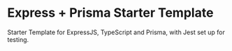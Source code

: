 # Express + Prisma Starter Template
Starter Template for ExpressJS, TypeScript and Prisma, with Jest set up for testing.
